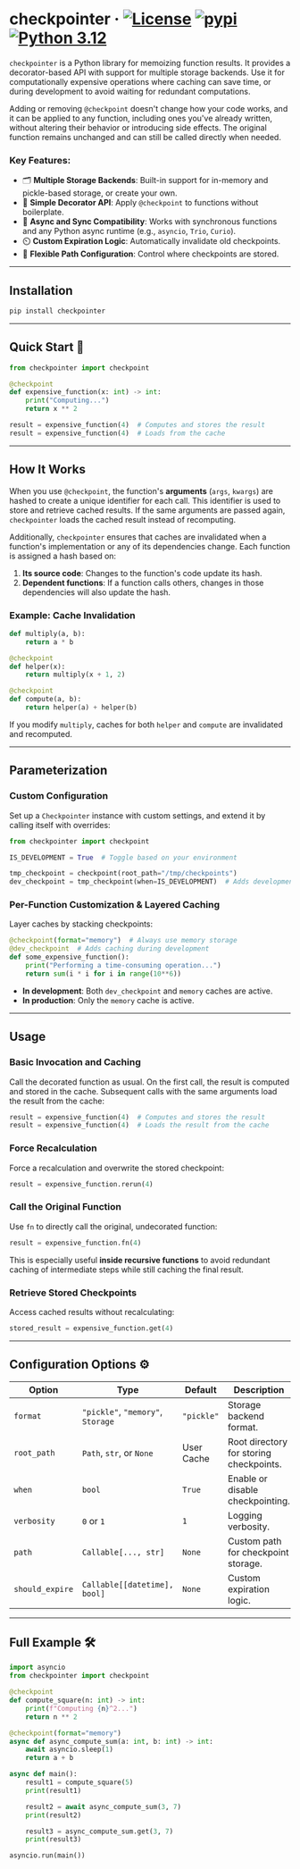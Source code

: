 # checkpointer &middot; [![License](https://img.shields.io/badge/license-MIT-blue)](https://github.com/Reddan/checkpointer/blob/master/LICENSE) [![pypi](https://img.shields.io/pypi/v/checkpointer)](https://pypi.org/project/checkpointer/) [![Python 3.12](https://img.shields.io/badge/python-3.12-blue)](https://pypi.org/project/checkpointer/)

`checkpointer` is a Python library for memoizing function results. It provides a decorator-based API with support for multiple storage backends. Use it for computationally expensive operations where caching can save time, or during development to avoid waiting for redundant computations.

Adding or removing `@checkpoint` doesn't change how your code works, and it can be applied to any function, including ones you've already written, without altering their behavior or introducing side effects. The original function remains unchanged and can still be called directly when needed.

### Key Features:
- 🗂️ **Multiple Storage Backends**: Built-in support for in-memory and pickle-based storage, or create your own.
- 🎯 **Simple Decorator API**: Apply `@checkpoint` to functions without boilerplate.
- 🔄 **Async and Sync Compatibility**: Works with synchronous functions and any Python async runtime (e.g., `asyncio`, `Trio`, `Curio`).
- ⏲️ **Custom Expiration Logic**: Automatically invalidate old checkpoints.
- 📂 **Flexible Path Configuration**: Control where checkpoints are stored.

---

## Installation

```bash
pip install checkpointer
```

---

## Quick Start 🚀

```python
from checkpointer import checkpoint

@checkpoint
def expensive_function(x: int) -> int:
    print("Computing...")
    return x ** 2

result = expensive_function(4)  # Computes and stores the result
result = expensive_function(4)  # Loads from the cache
```

---

## How It Works

When you use `@checkpoint`, the function's **arguments** (`args`, `kwargs`) are hashed to create a unique identifier for each call. This identifier is used to store and retrieve cached results. If the same arguments are passed again, `checkpointer` loads the cached result instead of recomputing.

Additionally, `checkpointer` ensures that caches are invalidated when a function's implementation or any of its dependencies change. Each function is assigned a hash based on:
1. **Its source code**: Changes to the function's code update its hash.
2. **Dependent functions**: If a function calls others, changes in those dependencies will also update the hash.

### Example: Cache Invalidation

```python
def multiply(a, b):
    return a * b

@checkpoint
def helper(x):
    return multiply(x + 1, 2)

@checkpoint
def compute(a, b):
    return helper(a) + helper(b)
```

If you modify `multiply`, caches for both `helper` and `compute` are invalidated and recomputed.

---

## Parameterization

### Custom Configuration

Set up a `Checkpointer` instance with custom settings, and extend it by calling itself with overrides:

```python
from checkpointer import checkpoint

IS_DEVELOPMENT = True  # Toggle based on your environment

tmp_checkpoint = checkpoint(root_path="/tmp/checkpoints")
dev_checkpoint = tmp_checkpoint(when=IS_DEVELOPMENT)  # Adds development-specific behavior
```

### Per-Function Customization & Layered Caching

Layer caches by stacking checkpoints:

```python
@checkpoint(format="memory")  # Always use memory storage
@dev_checkpoint  # Adds caching during development
def some_expensive_function():
    print("Performing a time-consuming operation...")
    return sum(i * i for i in range(10**6))
```

- **In development**: Both `dev_checkpoint` and `memory` caches are active.
- **In production**: Only the `memory` cache is active.

---

## Usage

### Basic Invocation and Caching
Call the decorated function as usual. On the first call, the result is computed and stored in the cache. Subsequent calls with the same arguments load the result from the cache:

```python
result = expensive_function(4)  # Computes and stores the result
result = expensive_function(4)  # Loads the result from the cache
```

### Force Recalculation
Force a recalculation and overwrite the stored checkpoint:

```python
result = expensive_function.rerun(4)
```

### Call the Original Function
Use `fn` to directly call the original, undecorated function:

```python
result = expensive_function.fn(4)
```

This is especially useful **inside recursive functions** to avoid redundant caching of intermediate steps while still caching the final result.

### Retrieve Stored Checkpoints
Access cached results without recalculating:

```python
stored_result = expensive_function.get(4)
```

---

## Configuration Options ⚙️

| Option         | Type                                | Default     | Description                                 |
|----------------|-------------------------------------|-------------|---------------------------------------------|
| `format`       | `"pickle"`, `"memory"`, `Storage`   | `"pickle"`  | Storage backend format.                     |
| `root_path`    | `Path`, `str`, or `None`            | User Cache  | Root directory for storing checkpoints.     |
| `when`         | `bool`                              | `True`      | Enable or disable checkpointing.            |
| `verbosity`    | `0` or `1`                          | `1`         | Logging verbosity.                          |
| `path`         | `Callable[..., str]`                | `None`      | Custom path for checkpoint storage.         |
| `should_expire`| `Callable[[datetime], bool]`        | `None`      | Custom expiration logic.                    |

---

## Full Example 🛠️

```python
import asyncio
from checkpointer import checkpoint

@checkpoint
def compute_square(n: int) -> int:
    print(f"Computing {n}^2...")
    return n ** 2

@checkpoint(format="memory")
async def async_compute_sum(a: int, b: int) -> int:
    await asyncio.sleep(1)
    return a + b

async def main():
    result1 = compute_square(5)
    print(result1)

    result2 = await async_compute_sum(3, 7)
    print(result2)

    result3 = async_compute_sum.get(3, 7)
    print(result3)

asyncio.run(main())
```
